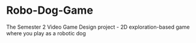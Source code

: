 # Robo-Dog-Game
The Semester 2 Video Game Design project - 2D exploration-based game where you play as a robotic dog
